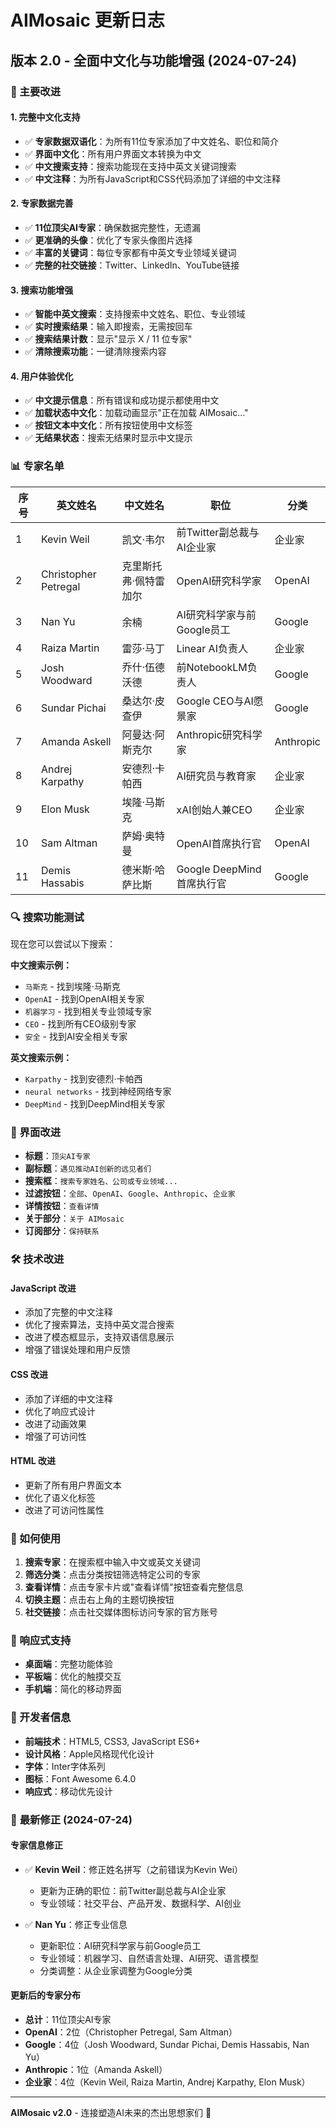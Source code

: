 # AIMosaic 更新日志

## 版本 2.0 - 全面中文化与功能增强 (2024-07-24)

### 🎯 主要改进

#### 1. **完整中文化支持**
- ✅ **专家数据双语化**：为所有11位专家添加了中文姓名、职位和简介
- ✅ **界面中文化**：所有用户界面文本转换为中文
- ✅ **中文搜索支持**：搜索功能现在支持中英文关键词搜索
- ✅ **中文注释**：为所有JavaScript和CSS代码添加了详细的中文注释

#### 2. **专家数据完善**
- ✅ **11位顶尖AI专家**：确保数据完整性，无遗漏
- ✅ **更准确的头像**：优化了专家头像图片选择
- ✅ **丰富的关键词**：每位专家都有中英文专业领域关键词
- ✅ **完整的社交链接**：Twitter、LinkedIn、YouTube链接

#### 3. **搜索功能增强**
- ✅ **智能中英文搜索**：支持搜索中文姓名、职位、专业领域
- ✅ **实时搜索结果**：输入即搜索，无需按回车
- ✅ **搜索结果计数**：显示"显示 X / 11 位专家"
- ✅ **清除搜索功能**：一键清除搜索内容

#### 4. **用户体验优化**
- ✅ **中文提示信息**：所有错误和成功提示都使用中文
- ✅ **加载状态中文化**：加载动画显示"正在加载 AIMosaic..."
- ✅ **按钮文本中文化**：所有按钮使用中文标签
- ✅ **无结果状态**：搜索无结果时显示中文提示

### 📊 专家名单

| 序号 | 英文姓名 | 中文姓名 | 职位 | 分类 |
|------|----------|----------|------|------|
| 1 | Kevin Weil | 凯文·韦尔 | 前Twitter副总裁与AI企业家 | 企业家 |
| 2 | Christopher Petregal | 克里斯托弗·佩特雷加尔 | OpenAI研究科学家 | OpenAI |
| 3 | Nan Yu | 余楠 | AI研究科学家与前Google员工 | Google |
| 4 | Raiza Martin | 雷莎·马丁 | Linear AI负责人 | 企业家 |
| 5 | Josh Woodward | 乔什·伍德沃德 | 前NotebookLM负责人 | Google |
| 6 | Sundar Pichai | 桑达尔·皮查伊 | Google CEO与AI愿景家 | Google |
| 7 | Amanda Askell | 阿曼达·阿斯克尔 | Anthropic研究科学家 | Anthropic |
| 8 | Andrej Karpathy | 安德烈·卡帕西 | AI研究员与教育家 | 企业家 |
| 9 | Elon Musk | 埃隆·马斯克 | xAI创始人兼CEO | 企业家 |
| 10 | Sam Altman | 萨姆·奥特曼 | OpenAI首席执行官 | OpenAI |
| 11 | Demis Hassabis | 德米斯·哈萨比斯 | Google DeepMind首席执行官 | Google |

### 🔍 搜索功能测试

现在您可以尝试以下搜索：

**中文搜索示例：**
- `马斯克` - 找到埃隆·马斯克
- `OpenAI` - 找到OpenAI相关专家
- `机器学习` - 找到相关专业领域专家
- `CEO` - 找到所有CEO级别专家
- `安全` - 找到AI安全相关专家

**英文搜索示例：**
- `Karpathy` - 找到安德烈·卡帕西
- `neural networks` - 找到神经网络专家
- `DeepMind` - 找到DeepMind相关专家

### 🎨 界面改进

- **标题**：`顶尖AI专家`
- **副标题**：`遇见推动AI创新的远见者们`
- **搜索框**：`搜索专家姓名、公司或专业领域...`
- **过滤按钮**：`全部`、`OpenAI`、`Google`、`Anthropic`、`企业家`
- **详情按钮**：`查看详情`
- **关于部分**：`关于 AIMosaic`
- **订阅部分**：`保持联系`

### 🛠 技术改进

#### JavaScript 改进
- 添加了完整的中文注释
- 优化了搜索算法，支持中英文混合搜索
- 改进了模态框显示，支持双语信息展示
- 增强了错误处理和用户反馈

#### CSS 改进
- 添加了详细的中文注释
- 优化了响应式设计
- 改进了动画效果
- 增强了可访问性

#### HTML 改进
- 更新了所有用户界面文本
- 优化了语义化标签
- 改进了可访问性属性

### 🚀 如何使用

1. **搜索专家**：在搜索框中输入中文或英文关键词
2. **筛选分类**：点击分类按钮筛选特定公司的专家
3. **查看详情**：点击专家卡片或"查看详情"按钮查看完整信息
4. **切换主题**：点击右上角的主题切换按钮
5. **社交链接**：点击社交媒体图标访问专家的官方账号

### 📱 响应式支持

- **桌面端**：完整功能体验
- **平板端**：优化的触摸交互
- **手机端**：简化的移动界面

### 🔧 开发者信息

- **前端技术**：HTML5, CSS3, JavaScript ES6+
- **设计风格**：Apple风格现代化设计
- **字体**：Inter字体系列
- **图标**：Font Awesome 6.4.0
- **响应式**：移动优先设计

### 🔄 **最新修正 (2024-07-24)**

#### 专家信息修正
- ✅ **Kevin Weil**：修正姓名拼写（之前错误为Kevin Wei）
  - 更新为正确的职位：前Twitter副总裁与AI企业家
  - 专业领域：社交平台、产品开发、数据科学、AI创业

- ✅ **Nan Yu**：修正专业信息
  - 更新职位：AI研究科学家与前Google员工
  - 专业领域：机器学习、自然语言处理、AI研究、语言模型
  - 分类调整：从企业家调整为Google分类

#### 更新后的专家分布
- **总计**：11位顶尖AI专家
- **OpenAI**：2位（Christopher Petregal, Sam Altman）
- **Google**：4位（Josh Woodward, Sundar Pichai, Demis Hassabis, Nan Yu）
- **Anthropic**：1位（Amanda Askell）
- **企业家**：4位（Kevin Weil, Raiza Martin, Andrej Karpathy, Elon Musk）

---

**AIMosaic v2.0** - 连接塑造AI未来的杰出思想家们 🚀
